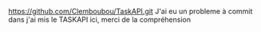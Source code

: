 https://github.com/Clemboubou/TaskAPI.git J'ai eu un probleme à commit dans j'ai mis le TASKAPI ici, merci de la compréhension 
